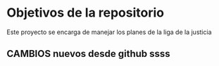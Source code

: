 # Objetivos de la repositorio

Este proyecto se encarga de manejar los planes de la liga de la justicia

## CAMBIOS nuevos desde github  ssss
